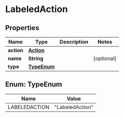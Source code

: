 

# LabeledAction

## Properties

Name | Type | Description | Notes
------------ | ------------- | ------------- | -------------
**action** | [**Action**](Action.md) |  | 
**name** | **String** |  |  [optional]
**type** | [**TypeEnum**](#TypeEnum) |  | 



## Enum: TypeEnum

Name | Value
---- | -----
LABELEDACTION | &quot;LabeledAction&quot;




